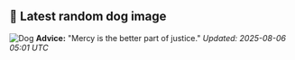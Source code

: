 ## 🐶 Latest random dog image
![Dog](https://images.dog.ceo/breeds/terrier-russell/IMG_7751.jpg)
**Advice:** "Mercy is the better part of justice."
*Updated: 2025-08-06 05:01 UTC*
